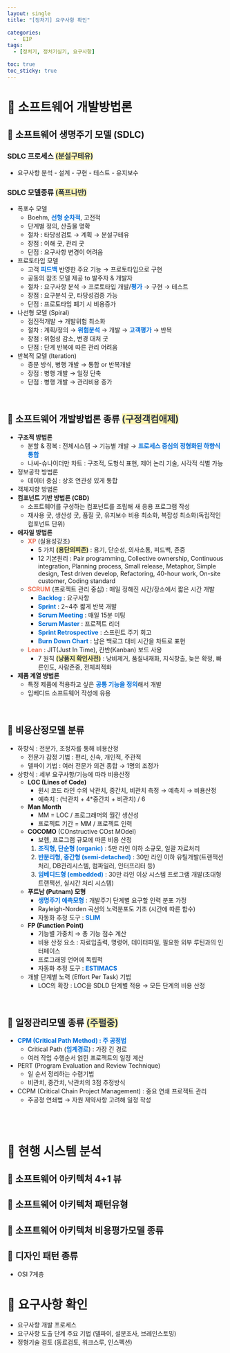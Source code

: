 ```yaml
---
layout: single
title: "[정처기] 요구사항 확인"

categories:
  -  EIP
tags:
  - [정처기, 정처기실기, 요구사항]

toc: true
toc_sticky: true
---
```


# 📂 소프트웨어 개발방법론

## 📝 소프트웨어 생명주기 모델 (SDLC)


### SDLC 프로세스 <b><span style='color:#2D3748; background-color:#fff5b1'>(분설구테유)</span></b>

   - 요구사항 분석 - 설계 - 구현 - 테스트 - 유지보수


### SDLC 모델종류 <b><span style='color:#2D3748; background-color:#fff5b1'>(폭프나반)</span></b>

  - 폭포수 모델
    - Boehm, <b><span style='color:#006DD7'>선형 순차적</span></b>, 고전적
    - 단계별 정의, 산출물 명확
    - 절차 : 타당성검토 → 계획 → 분설구테유
    - 장점 : 이해 굿, 관리 굿
    - 단점 : 요구사항 변경이 어려움
  - 프로토타입 모델
    - 고객 <b><span style='color:#006DD7'>피드백</span></b> 반영한 주요 기능 → 프로토타입으로 구현
    - 공동의 참조 모델 제공 to 발주자 & 개발자
    - 절차 : 요구사항 분석 → 프로토타입 개발/<b><span style='color:#006DD7'>평가</span></b> → 구현 → 테스트
    - 장점 : 요구분석 굿, 타당성검증 가능
    - 단점 : 프로토타입 폐기 시 비용증가
  - 나선형 모델 (Spiral)
    - 점진적개발 → 개발위험 최소화
    - 절차 : 계획/정의 → <b><span style='color:#006DD7'>위험분석</span></b> → 개발 → <b><span style='color:#006DD7'>고객평가</span></b> → 반복
    - 장점 : 위험성 감소, 변경 대처 굿
    - 단점 : 단계 반복에 따른 관리 어려움
  - 반복적 모델 (Iteration)
    - 증분 방식, 병행 개발 → 통합 or 반복개발
    - 장점 : 병행 개발 → 일정 단축
    - 단점 : 병행 개발 → 관리비용 증가

<br>

## 📝 소프트웨어 개발방법론 종류 <b><span style='color:#2D3748; background-color:#fff5b1'>(구정객컴애제)</span></b>

  - **구조적 방법론**
    - 분할 & 정복 : 전체시스템 → 기능별 개발 → <b><span style='color:#006DD7'>프로세스 중심의 정형화된 하향식 통합</span></b>
    - 나씨-슈나이더만 차트 : 구조적, 도형식 표현, 제어 논리 기술, 시각적 식별 가능
  - 정보공학 방법론
    - 데이터 중심 : 상호 연관성 있게 통합
  - 객체지향 방법론
  - **컴포넌트 기반 방법론 (CBD)**
    - 소프트웨어를 구성하는 컴포넌트를 조립해 새 응용 프로그램 작성
    - 재사용 굿, 생산성 굿, 품질 굿, 유지보수 비용 최소화, 복잡성 최소화(독립적인 컴포넌트 단위)
  - **애자일 방법론**
    - <b><span style='color:#EF6F53'>XP</span></b> (실용성강조)
      - 5 가치 <b><span style='color:#2D3748; background-color:#fff5b1'>(용단의피존)</span></b>
       : 용기, 단순성, 의사소통, 피드백, 존중
      - 12 기본원리
       : Pair programming, Collective ownership, Continuous integration, Planning process, Small release, Metaphor, Simple design, Test driven develop, Refactoring, 40-hour work, On-site customer, Coding standard
    - <b><span style='color:#EF6F53'>SCRUM</span></b> (프로젝트 관리 중심) : 매일 정해진 시간/장소에서 짧은 시간 개발
      - <b><span style='color:#006DD7'>Backlog</span></b> : 요구사항
      - <b><span style='color:#006DD7'>Sprint</span></b> : 2~4주 짧게 반복 개발
      - <b><span style='color:#006DD7'>Scrum Meeting</span></b> : 매일 15분 미팅
      - <b><span style='color:#006DD7'>Scrum Master</span></b> : 프로젝트 리더
      - <b><span style='color:#006DD7'>Sprint Retrospective</span></b> : 스프린트 주기 회고
      - <b><span style='color:#006DD7'>Burn Down Chart</span></b> : 남은 백로그 대비 시간을 차트로 표현
    - <b><span style='color:#EF6F53'>Lean</span></b> : JIT(Just In Time), 칸반(Kanban) 보드 사용
      - 7 원칙 <b><span style='color:#2D3748; background-color:#fff5b1'>(낭품지 확인사전)</span></b>
       : 낭비제거, 품질내재화, 지식창출, 늦은 확정, 빠른인도, 사람존중, 전체최적화
  - **제품 계열 방법론**
    - 특정 제품에 적용하고 싶은 <b><span style='color:#006DD7'>공통 기능을 정의</span></b>해서 개발
    - 임베디드 소프트웨어 작성에 유용

<br>

## 📝 비용산정모델 분류

  - 하향식 : 전문가, 조정자를 통해 비용산정
    - 전문가 감정 기법 : 편리, 신속, 개인적, 주관적
    - 델파이 기법 : 여러 전문가 의견 종합 → 1명의 조정가
  - 상향식 : 세부 요구사항/기능에 따라 비용산정
    - **LOC (Lines of Code)**
      - 원시 코드 라인 수의 낙관치, 중간치, 비관치 측정 → 예측치 → 비용산정
      - 예측치 : (낙관치 + 4*중간치 + 비관치) / 6
    - **Man Month**
      - MM = LOC / 프로그래머의 월간 생산성
      - 프로젝트 기간 = MM / 프로젝트 인력
    - **COCOMO** (COnstructive COst MOdel)
      - 보헴, 프로그램 규모에 따른 비용 산정
      1. <b><span style='color:#006DD7'>조직형, 단순형 (organic)</span></b> : 5만 라인 이하 소규모, 일괄 자료처리
      2. <b><span style='color:#006DD7'>반분리형, 중간형 (semi-detached)</span></b> : 30만 라인 이하 유틸개발(트랜잭션 처리, DB관리시스템, 컴파일러, 인터프리터 등)
      3. <b><span style='color:#006DD7'>임베디드형 (embedded)</span></b> : 30만 라인 이상 시스템 프로그램 개발(초대형 트랜잭션, 실시간 처리 시스템)
    - **푸트남 (Putnam) 모형**
      - <b><span style='color:#006DD7'>생명주기 예측모형</span></b> : 개발주기 단계별 요구할 인력 분포 가정
      - Rayleigh-Norden 곡선의 노력분포도 기초 (시간에 따른 함수)
      - 자동화 추정 도구 : <b><span style='color:#006DD7'>SLIM</span></b>
    - **FP (Function Point)**
      - 기능별 가중치 → 총 기능 점수 계산
      - 비용 산정 요소 : 자료입출력, 명령어, 데이터파일, 필요한 외부 루틴과의 인터페이스
      - 프로그래밍 언어에 독립적
      - 자동화 추정 도구 : <b><span style='color:#006DD7'>ESTIMACS</span></b>
    - 개발 단계별 노력 (Effort Per Task) 기법
      - LOC의 확장 : LOC을 SDLD 단계별 적용 → 모든 단계의 비용 산정

<br>

## 📝 일정관리모델 종류 <b><span style='color:#2D3748; background-color:#fff5b1'>(주펄중)</span></b>

  - <b><span style='color:#006DD7'>CPM (Critical Path Method) : 주 공정법</span></b>
    - Critical Path (<b><span style='color:#006DD7'>임계경로</span></b>) : 가장 긴 경로
    - 여러 작업 수행순서 얽힌 프로젝트의 일정 계산
  - PERT (Program Evaluation and Review Technique)
    - 일 순서 정리하는 수렴기법
    - 비관치, 중간치, 낙관치의 3점 추정방식
  - CCPM (Critical Chain Project Management) : 중요 연쇄 프로젝트 관리
    - 주공정 연쇄법 → 자원 제약사항 고려해 일정 작성

<br><br>

# 📂 현행 시스템 분석


## 📝 소프트웨어 아키텍처 4+1 뷰


## 📝 소프트웨어 아키텍처 패턴유형


## 📝 소프트웨어 아키텍처 비용평가모델 종류


## 📝 디자인 패턴 종류
- OSI 7계층


# 📂 요구사항 확인


- 요구사항 개발 프로세스
- 요구사항 도출 단계 주요 기법 (델파이, 설문조사, 브레인스토밍)
- 정형기술 검토 (동료검토, 워크스루, 인스펙션)
